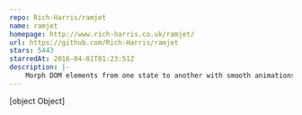 ```yaml
---
repo: Rich-Harris/ramjet
name: ramjet
homepage: http://www.rich-harris.co.uk/ramjet/
url: https://github.com/Rich-Harris/ramjet
stars: 5443
starredAt: 2016-04-01T01:23:51Z
description: |-
    Morph DOM elements from one state to another with smooth animations and transitions
---
```


[object Object]
